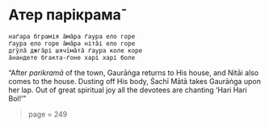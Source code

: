# Атер парікрама̄

    наґара бграмія а̄ма̄ра ґаура ело горе
    ґаура ело горе а̄ма̄ра ніта̄і ело горе
    дгӯла̄ джга̄рі шячīма̄та̄ ґаура коле коре
    а̄нандете бгакта-ґоне харі харі боле

“After *parikramā* of the town, Gaurāṅga returns to His house, and Nitāi also comes to the house. Dusting off His body, Śachī Mātā takes Gaurāṅga upon her lap. Out of great spiritual joy all the devotees are chanting ‘Hari Hari Bol!’”


> page = 249